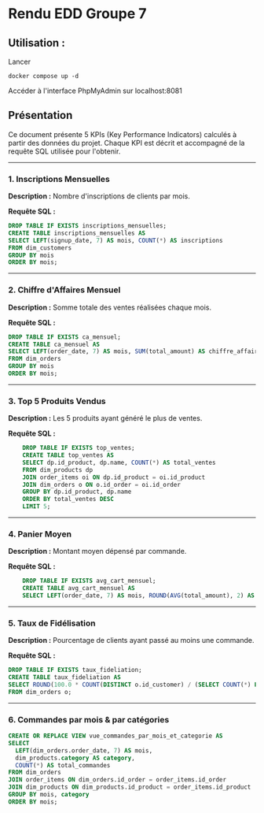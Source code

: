 # Rendu EDD Groupe 7 


## Utilisation : 

Lancer 
```
docker compose up -d
```
Accéder à l'interface PhpMyAdmin sur  localhost:8081



## Présentation

Ce document présente 5 KPIs (Key Performance Indicators) calculés à partir des données du projet. Chaque KPI est décrit et accompagné de la requête SQL utilisée pour l'obtenir.

---

### 1. Inscriptions Mensuelles

**Description :** Nombre d'inscriptions de clients par mois.

**Requête SQL :**
```sql
DROP TABLE IF EXISTS inscriptions_mensuelles;
CREATE TABLE inscriptions_mensuelles AS
SELECT LEFT(signup_date, 7) AS mois, COUNT(*) AS inscriptions
FROM dim_customers
GROUP BY mois
ORDER BY mois;
```

---

### 2. Chiffre d'Affaires Mensuel

**Description :** Somme totale des ventes réalisées chaque mois.

**Requête SQL :**
```sql
DROP TABLE IF EXISTS ca_mensuel;
CREATE TABLE ca_mensuel AS
SELECT LEFT(order_date, 7) AS mois, SUM(total_amount) AS chiffre_affaires
FROM dim_orders
GROUP BY mois
ORDER BY mois;
```

---

### 3. Top 5 Produits Vendus

**Description :** Les 5 produits ayant généré le plus de ventes.

**Requête SQL :**
```sql
    DROP TABLE IF EXISTS top_ventes;
    CREATE TABLE top_ventes AS 
    SELECT dp.id_product, dp.name, COUNT(*) AS total_ventes
    FROM dim_products dp
    JOIN order_items oi ON dp.id_product = oi.id_product
    JOIN dim_orders o ON o.id_order = oi.id_order
    GROUP BY dp.id_product, dp.name
    ORDER BY total_ventes DESC
    LIMIT 5;
```

---

### 4. Panier Moyen

**Description :** Montant moyen dépensé par commande.

**Requête SQL :**
```sql
    DROP TABLE IF EXISTS avg_cart_mensuel;
    CREATE TABLE avg_cart_mensuel AS
    SELECT LEFT(order_date, 7) AS mois, ROUND(AVG(total_amount), 2) AS panier_moyen FROM dim_orders GROUP BY mois ORDER BY mois;
```

---

### 5. Taux de Fidélisation

**Description :** Pourcentage de clients ayant passé au moins une commande.

**Requête SQL :**
```sql
DROP TABLE IF EXISTS taux_fideliation;
CREATE TABLE taux_fideliation AS
SELECT ROUND(100.0 * COUNT(DISTINCT o.id_customer) / (SELECT COUNT(*) FROM dim_customers), 2) AS pct
FROM dim_orders o;
```

---
### 6. Commandes par mois & par catégories
```SQL
CREATE OR REPLACE VIEW vue_commandes_par_mois_et_categorie AS
SELECT 
  LEFT(dim_orders.order_date, 7) AS mois,
  dim_products.category AS category,
  COUNT(*) AS total_commandes
FROM dim_orders
JOIN order_items ON dim_orders.id_order = order_items.id_order
JOIN dim_products ON dim_products.id_product = order_items.id_product
GROUP BY mois, category
ORDER BY mois;
````

